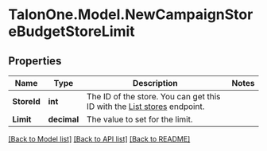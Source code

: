 # TalonOne.Model.NewCampaignStoreBudgetStoreLimit
## Properties

Name | Type | Description | Notes
------------ | ------------- | ------------- | -------------
**StoreId** | **int** | The ID of the store. You can get this ID with the [List stores](#tag/Stores/operation/listStores) endpoint.  | 
**Limit** | **decimal** | The value to set for the limit. | 

[[Back to Model list]](../README.md#documentation-for-models) [[Back to API list]](../README.md#documentation-for-api-endpoints) [[Back to README]](../README.md)


